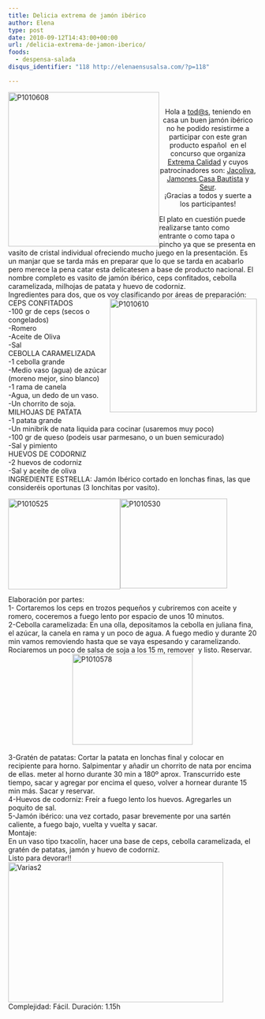 ```yaml
---
title: Delicia extrema de jamón ibérico
author: Elena
type: post
date: 2010-09-12T14:43:00+00:00
url: /delicia-extrema-de-jamon-iberico/
foods:
  - despensa-salada
disqus_identifier: "118 http://elenaensusalsa.com/?p=118"

---
```

&nbsp;[<img align="left" alt="P1010608" border="0" height="313" src="http://elenaensusalsa.com/wp-content/uploads/2010/09/P1010608_thumb-5B9-5D.jpg" style="border-bottom: 0px; border-left: 0px; border-right: 0px; border-top: 0px; display: inline; margin-left: 0px; margin-right: 0px;" title="P1010608" width="306" />][1]

<div align="center">
  Hola a <a href="mailto:tod@s">tod@s</a>, teniendo en casa un buen jamón ibérico no he podido resistirme a participar con este gran producto español&nbsp; en el concurso que organiza <a href="http://www.extremacalidad.com/">Extrema Calidad</a> y cuyos patrocinadores son: <a href="http://www.jacoliva.com/">Jacoliva</a>, <br /><a href="http://www.jamonescasabautista.com/">Jamones Casa Bautista</a> y <br /><a href="http://www.seur.com/">Seur</a>.
</div>

<div align="center">
  ¡Gracias a todos y suerte a los participantes!
</div>

El plato en cuestión puede realizarse tanto como entrante o como tapa o pincho ya que se presenta en vasito de cristal individual ofreciendo mucho juego en la presentación. Es un manjar que se tarda más en preparar que lo que se tarda en acabarlo pero merece la pena catar esta delicatesen a base de producto nacional. El nombre completo es vasito de jamón ibérico, ceps confitados, cebolla caramelizada, milhojas de patata y huevo de codorniz.   
Ingredientes para dos, que os voy clasificando por áreas de preparación:  
CEPS CONFITADOS[<img align="right" alt="P1010610" border="0" height="230" src="http://elenaensusalsa.com/wp-content/uploads/2010/09/P1010610_thumb-5B4-5D.jpg" style="border-bottom: 0px; border-left: 0px; border-right: 0px; border-top: 0px; display: inline; margin-left: 0px; margin-right: 0px;" title="P1010610" width="298" />][2]  
-100 gr de ceps (secos o congelados)  
-Romero  
-Aceite de Oliva  
-Sal  
CEBOLLA CARAMELIZADA  
-1 cebolla grande  
-Medio vaso (agua) de azúcar (moreno mejor, sino blanco)  
-1 rama de canela  
-Agua, un dedo de un vaso.  
-Un chorrito de soja.  
MILHOJAS DE PATATA  
-1 patata grande  
-Un minibrik de nata liquida para cocinar (usaremos muy poco)  
-100 gr de queso (podeis usar parmesano, o un buen semicurado)  
-Sal y pimiento  
HUEVOS DE CODORNIZ  
-2 huevos de codorniz  
-Sal y aceite de oliva  
INGREDIENTE ESTRELLA: Jamón Ibérico cortado en lonchas finas, las que consideréis oportunas (3 lonchitas por vasito).

<div align="justify">
  <a href="http://elenaensusalsa.com/wp-content/uploads/2010/09/P1010525_thumb-5B4-5D.jpg"><img align="left" alt="P1010525" border="0" height="184" src="http://elenaensusalsa.com/wp-content/uploads/2010/09/P1010525_thumb-5B4-5D.jpg" style="border-bottom: 0px; border-left: 0px; border-right: 0px; border-top: 0px; display: inline; margin-left: 0px; margin-right: 0px;" title="P1010525" width="227" /></a><a href="http://elenaensusalsa.com/wp-content/uploads/2010/09/P1010530_thumb-5B6-5D.jpg"><img alt="P1010530" border="0" height="182" src="http://elenaensusalsa.com/wp-content/uploads/2010/09/P1010530_thumb-5B6-5D.jpg" style="border-bottom: 0px; border-left: 0px; border-right: 0px; border-top: 0px; display: inline;" title="P1010530" width="217" /></a>
</div>

Elaboración por partes:  
1- Cortaremos los ceps en trozos pequeños y cubriremos con aceite y romero, coceremos a fuego lento por espacio de unos 10 minutos.  
2-Cebolla caramelizada: En una olla, depositamos la cebolla en juliana fina, el azúcar, la canela en rama y un poco de agua. A fuego medio y durante 20 min vamos removiendo hasta que se vaya espesando y caramelizando. Rociaremos un poco de salsa de soja a los 15 m, remover&nbsp; y listo. Reservar.  
[<img alt="P1010578" border="0" height="184" src="http://elenaensusalsa.com/wp-content/uploads/2010/09/P1010578_thumb-5B1-5D.jpg" style="border-bottom: 0px; border-left: 0px; border-right: 0px; border-top: 0px; display: block; float: none; margin-left: auto; margin-right: auto;" title="P1010578" width="244" />][3]   
3-Gratén de patatas: Cortar la patata en lonchas final y colocar en recipiente para horno. Salpimentar y añadir un chorrito de nata por encima de ellas. meter al horno durante 30 min a 180º aprox. Transcurrido este tiempo, sacar y agregar por encima el queso, volver a hornear durante 15 min más. Sacar y reservar.  
4-Huevos de codorniz: Freír a fuego lento los huevos. Agregarles un poquito de sal.  
5-Jamón ibérico: una vez cortado, pasar brevemente por una sartén caliente, a fuego bajo, vuelta y vuelta y sacar.  
Montaje:  
En un vaso tipo txacolín, hacer una base de ceps, cebolla caramelizada, el gratén de patatas, jamón y huevo de codorniz.  
Listo para devorar!!  
[<img alt="Varias2" border="0" height="284" src="http://elenaensusalsa.com/wp-content/uploads/2010/09/Varias2_thumb-5B6-5D.png" style="border-bottom: 0px; border-left: 0px; border-right: 0px; border-top: 0px; display: inline;" title="Varias2" width="436" />][4]   
Complejidad: Fácil. Duración: 1.15h

 [1]: http://elenaensusalsa.com/wp-content/uploads/2010/09/P1010608_thumb-5B9-5D.jpg
 [2]: http://elenaensusalsa.com/wp-content/uploads/2010/09/P1010610_thumb-5B4-5D.jpg
 [3]: http://elenaensusalsa.com/wp-content/uploads/2010/09/P1010578_thumb-5B1-5D.jpg
 [4]: http://elenaensusalsa.com/wp-content/uploads/2010/09/Varias2_thumb-5B6-5D.png

